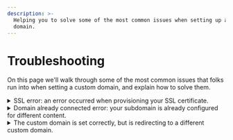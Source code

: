 ```yaml
---
description: >-
  Helping you to solve some of the most common issues when setting up a custom
  domain.
---
```


# Troubleshooting

On this page we'll walk through some of the most common issues that folks run into when setting a custom domain, and explain how to solve them.

<details>

<summary>SSL error: an error occurred when provisioning your SSL certificate.</summary>

When a custom domain is set for your organization, collection, or space, we set up an SSL certificate on our end so that your documentation will load securely, over HTTPS. This happens automatically when you set your custom domain — you do not need to purchase or configure an SSL certificate yourself.

Sometimes, though, there can be a problem at the stage where we set up the SSL certificate. Most often when this happens the issue is that the CNAME record for the custom domain has not fully taken effect, or _propagated_, yet.

In these cases, we can recommend the following:

1. Check that your CNAME record is set up correctly. Please review our page about [configuring DNS](configure-dns.md) to help you with this. If the CNAME record is incorrect, we will never be able to configure the SSL certificate and complete the setup of your custom domain. The value for the CNAME record will be displayed to you in the GitBook app, and will be in the format `[something]-hosting.gitbook.io` (where that `[something]` will be unique to you).
2. Allow at least one hour between [configuring the CNAME record](configure-dns.md) and [finalizing the custom domain setup](finalize.md). This is because in _most_ cases, propagation will complete within one hour.
3. Try using a third-party DNS lookup tool, such as [WhatsMyDNS](https://www.whatsmydns.net/), to find out what value servers located all around the world believe to be correct for your CNAME record. Type or paste your subdomain into the field, choose CNAME from the dropdown, and click on the search button. As propagation progresses, more and more servers will return the result that you expect. When the vast majority of these servers are reporting back the result that you expect, you can try moving onto the step of [finalizing the custom domain setup](finalize.md).

If after trying those steps you are still having any trouble, please [contact the support team](../../faq/support.md). In your message, please make sure to share:

1. The subdomain that you would like to set as a custom domain; and
2. The name of the organization, collection, or space for which you would like to set it.

</details>

<details>

<summary>Domain already connected error: your subdomain is already configured for different content.</summary>

The custom domain that you set for an organization, collection, or space needs to be unique. It is not possible to set the same custom domain in multiple places and, if you try to do so, you'll run into this error.

If this happens, you can click on the link within the error message to take a look at the content that the custom domain is already connected to. This may help you to decide what to do next. It's also possible that you might not have access to the connected content — if that's the case, [contact the support team](../../faq/support.md) and they can help you with your next steps.

The solution to this error will always be one of two things, however:

1. Choose a different custom domain; or
2. Disconnect the custom domain from the content it is already connected to, and then reconnect it to the new content.

</details>

<details>

<summary>The custom domain is set correctly, but is redirecting to a different custom domain.</summary>

This is _probably_ expected behaviour, but is something that you can change!

The issue here is typically that custom domains have been set in more than one place. Keep in mind that when someone accesses the URL for an organization, they are taken straight to the organization's default content. And likewise, when someone accesses the URL for a collection, they are taken straight to the collection's default space. So, consider these examples:

#### Example 1

`docs.example.com` is set as the custom domain for an organization, and `team.example.com` is set as the custom domain for that organization's default content. In this case, it would be expected that visiting `docs.example.com` would take you straight to `team.example.com`.

One solution here could be to remove both docs.example.com and team.example.com and then re-add docs.example.com at the space-level.

#### Example 2

`products.example.com` is set as the custom domain for a collection, and `product1.example.com` is set as the custom domain for that collection's default space. In this case, it would be expected that visiting `products.example.com` would take you straight to `product1.example.com`.

So, whenever you set custom domains, make sure to consider this cascading effect when [deciding where to set each custom domain](location.md). If you see one custom domain redirecting to another, check what's happening with custom domains at the organization-, collection-, and space-level. If, after checking, you still have questions, feel free to [contact the support team](../../faq/support.md).

</details>
